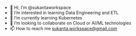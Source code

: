 - 👋 Hi, I’m @sukantaworkspace
- 👀 I’m interested in learning Data Engineering and ETL
- 🌱 I’m currently learning Kubernetes
- 💞️ I’m looking to collaborate on Cloud or AI/ML technologies
- 📫 How to reach me sukanta.workspace@gmail.com

<!---
sukantaworkspace/sukantaworkspace is a ✨ special ✨ repository because its `README.md` (this file) appears on your GitHub profile.
You can click the Preview link to take a look at your changes.
--->
